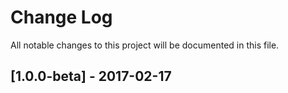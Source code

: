 # Change Log
All notable changes to this project will be documented in this file.

## [1.0.0-beta] - 2017-02-17
